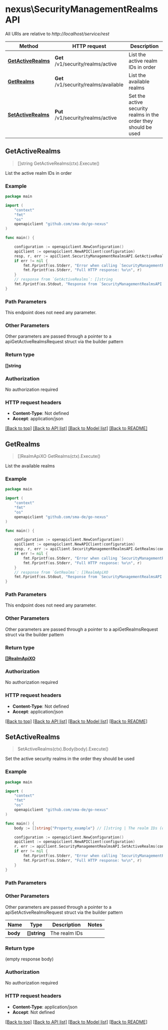 # nexus\SecurityManagementRealmsAPI

All URIs are relative to *http://localhost/service/rest*

Method | HTTP request | Description
------------- | ------------- | -------------
[**GetActiveRealms**](SecurityManagementRealmsAPI.md#GetActiveRealms) | **Get** /v1/security/realms/active | List the active realm IDs in order
[**GetRealms**](SecurityManagementRealmsAPI.md#GetRealms) | **Get** /v1/security/realms/available | List the available realms
[**SetActiveRealms**](SecurityManagementRealmsAPI.md#SetActiveRealms) | **Put** /v1/security/realms/active | Set the active security realms in the order they should be used



## GetActiveRealms

> []string GetActiveRealms(ctx).Execute()

List the active realm IDs in order

### Example

```go
package main

import (
	"context"
	"fmt"
	"os"
	openapiclient "github.com/sma-de/go-nexus"
)

func main() {

	configuration := openapiclient.NewConfiguration()
	apiClient := openapiclient.NewAPIClient(configuration)
	resp, r, err := apiClient.SecurityManagementRealmsAPI.GetActiveRealms(context.Background()).Execute()
	if err != nil {
		fmt.Fprintf(os.Stderr, "Error when calling `SecurityManagementRealmsAPI.GetActiveRealms``: %v\n", err)
		fmt.Fprintf(os.Stderr, "Full HTTP response: %v\n", r)
	}
	// response from `GetActiveRealms`: []string
	fmt.Fprintf(os.Stdout, "Response from `SecurityManagementRealmsAPI.GetActiveRealms`: %v\n", resp)
}
```

### Path Parameters

This endpoint does not need any parameter.

### Other Parameters

Other parameters are passed through a pointer to a apiGetActiveRealmsRequest struct via the builder pattern


### Return type

**[]string**

### Authorization

No authorization required

### HTTP request headers

- **Content-Type**: Not defined
- **Accept**: application/json

[[Back to top]](#) [[Back to API list]](../README.md#documentation-for-api-endpoints)
[[Back to Model list]](../README.md#documentation-for-models)
[[Back to README]](../README.md)


## GetRealms

> []RealmApiXO GetRealms(ctx).Execute()

List the available realms

### Example

```go
package main

import (
	"context"
	"fmt"
	"os"
	openapiclient "github.com/sma-de/go-nexus"
)

func main() {

	configuration := openapiclient.NewConfiguration()
	apiClient := openapiclient.NewAPIClient(configuration)
	resp, r, err := apiClient.SecurityManagementRealmsAPI.GetRealms(context.Background()).Execute()
	if err != nil {
		fmt.Fprintf(os.Stderr, "Error when calling `SecurityManagementRealmsAPI.GetRealms``: %v\n", err)
		fmt.Fprintf(os.Stderr, "Full HTTP response: %v\n", r)
	}
	// response from `GetRealms`: []RealmApiXO
	fmt.Fprintf(os.Stdout, "Response from `SecurityManagementRealmsAPI.GetRealms`: %v\n", resp)
}
```

### Path Parameters

This endpoint does not need any parameter.

### Other Parameters

Other parameters are passed through a pointer to a apiGetRealmsRequest struct via the builder pattern


### Return type

[**[]RealmApiXO**](RealmApiXO.md)

### Authorization

No authorization required

### HTTP request headers

- **Content-Type**: Not defined
- **Accept**: application/json

[[Back to top]](#) [[Back to API list]](../README.md#documentation-for-api-endpoints)
[[Back to Model list]](../README.md#documentation-for-models)
[[Back to README]](../README.md)


## SetActiveRealms

> SetActiveRealms(ctx).Body(body).Execute()

Set the active security realms in the order they should be used

### Example

```go
package main

import (
	"context"
	"fmt"
	"os"
	openapiclient "github.com/sma-de/go-nexus"
)

func main() {
	body := []string{"Property_example"} // []string | The realm IDs (optional)

	configuration := openapiclient.NewConfiguration()
	apiClient := openapiclient.NewAPIClient(configuration)
	r, err := apiClient.SecurityManagementRealmsAPI.SetActiveRealms(context.Background()).Body(body).Execute()
	if err != nil {
		fmt.Fprintf(os.Stderr, "Error when calling `SecurityManagementRealmsAPI.SetActiveRealms``: %v\n", err)
		fmt.Fprintf(os.Stderr, "Full HTTP response: %v\n", r)
	}
}
```

### Path Parameters



### Other Parameters

Other parameters are passed through a pointer to a apiSetActiveRealmsRequest struct via the builder pattern


Name | Type | Description  | Notes
------------- | ------------- | ------------- | -------------
 **body** | **[]string** | The realm IDs | 

### Return type

 (empty response body)

### Authorization

No authorization required

### HTTP request headers

- **Content-Type**: application/json
- **Accept**: Not defined

[[Back to top]](#) [[Back to API list]](../README.md#documentation-for-api-endpoints)
[[Back to Model list]](../README.md#documentation-for-models)
[[Back to README]](../README.md)

